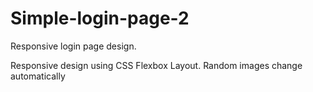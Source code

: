 # Simple-login-page-2

Responsive login page design.

Responsive design using CSS Flexbox Layout. 
Random images change automatically
